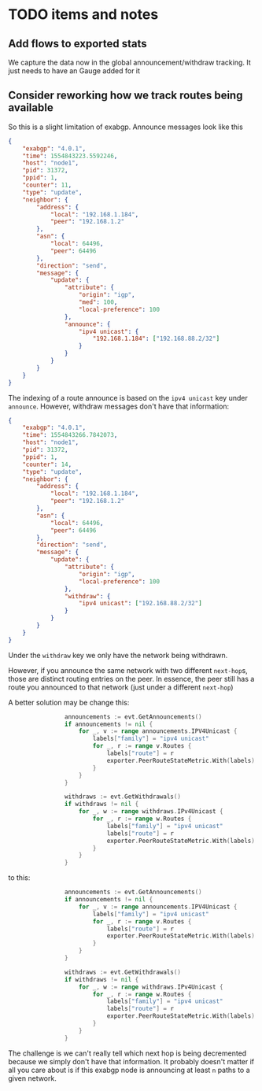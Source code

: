 # TODO items and notes

## Add flows to exported stats

We capture the data now in the global announcement/withdraw tracking.
It just needs to have an Gauge added for it

## Consider reworking how we track routes being available

So this is a slight limitation of exabgp.
Announce messages look like this

```json
{
    "exabgp": "4.0.1",
    "time": 1554843223.5592246,
    "host": "node1",
    "pid": 31372,
    "ppid": 1,
    "counter": 11,
    "type": "update",
    "neighbor": {
        "address": {
            "local": "192.168.1.184",
            "peer": "192.168.1.2"
        },
        "asn": {
            "local": 64496,
            "peer": 64496
        },
        "direction": "send",
        "message": {
            "update": {
                "attribute": {
                    "origin": "igp",
                    "med": 100,
                    "local-preference": 100
                },
                "announce": {
                    "ipv4 unicast": {
                        "192.168.1.184": ["192.168.88.2/32"]
                    }
                }
            }
        }
    }
}
```

The indexing of a route announce is based on the `ipv4 unicast` key under `announce`.
However, withdraw messages don't have that information:

```json
{
    "exabgp": "4.0.1",
    "time": 1554843266.7842073,
    "host": "node1",
    "pid": 31372,
    "ppid": 1,
    "counter": 14,
    "type": "update",
    "neighbor": {
        "address": {
            "local": "192.168.1.184",
            "peer": "192.168.1.2"
        },
        "asn": {
            "local": 64496,
            "peer": 64496
        },
        "direction": "send",
        "message": {
            "update": {
                "attribute": {
                    "origin": "igp",
                    "local-preference": 100
                },
                "withdraw": {
                    "ipv4 unicast": ["192.168.88.2/32"]
                }
            }
        }
    }
}
```

Under the `withdraw` key we only have the network being withdrawn.

However, if you announce the same network with two different `next-hop`s, those are distinct routing entries on the peer.
In essence, the peer still has a route you announced to that network (just under a different `next-hop`)

A better solution may be change this:

```go
                announcements := evt.GetAnnouncements()
                if announcements != nil {
                    for _, v := range announcements.IPV4Unicast {
                        labels["family"] = "ipv4 unicast"
                        for _, r := range v.Routes {
                            labels["route"] = r
                            exporter.PeerRouteStateMetric.With(labels).Set(float64(1))
                        }
                    }
                }

                withdraws := evt.GetWithdrawals()
                if withdraws != nil {
                    for _, w := range withdraws.IPv4Unicast {
                        for _, r := range w.Routes {
                            labels["family"] = "ipv4 unicast"
                            labels["route"] = r
                            exporter.PeerRouteStateMetric.With(labels).Set(float64(0))
                        }
                    }
                }
```

to this:

```go
                announcements := evt.GetAnnouncements()
                if announcements != nil {
                    for _, v := range announcements.IPV4Unicast {
                        labels["family"] = "ipv4 unicast"
                        for _, r := range v.Routes {
                            labels["route"] = r
                            exporter.PeerRouteStateMetric.With(labels).Add(float64(1))
                        }
                    }
                }

                withdraws := evt.GetWithdrawals()
                if withdraws != nil {
                    for _, w := range withdraws.IPv4Unicast {
                        for _, r := range w.Routes {
                            labels["family"] = "ipv4 unicast"
                            labels["route"] = r
                            exporter.PeerRouteStateMetric.With(labels).Dec(float64(0))
                        }
                    }
                }
```

The challenge is we can't really tell which next hop is being decremented because we simply don't have that information.
It probably doesn't matter if all you care about is if this exabgp node is announcing at least `n` paths to a given network.